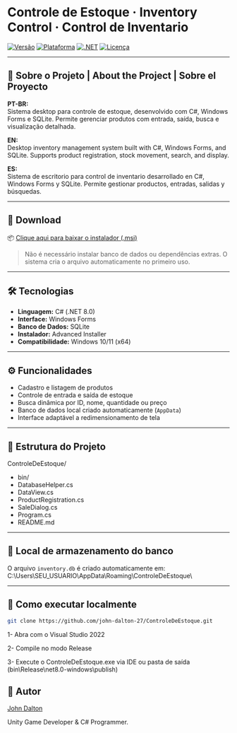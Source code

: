 # Controle de Estoque · Inventory Control · Control de Inventario

[![Versão](https://img.shields.io/badge/vers%C3%A3o-1.0.0-blue)](https://github.com/john-dalton-27/ControleDeEstoque/releases)
[![Plataforma](https://img.shields.io/badge/platform-Windows-lightgrey)](https://dotnet.microsoft.com/en-us/apps/desktop)
[![.NET](https://img.shields.io/badge/.NET-8.0-blueviolet)](https://learn.microsoft.com/dotnet/)
[![Licença](https://img.shields.io/badge/licen%C3%A7a-MIT-green)](LICENSE)

---

## 📌 Sobre o Projeto | About the Project | Sobre el Proyecto

**PT-BR:**  
Sistema desktop para controle de estoque, desenvolvido com C#, Windows Forms e SQLite. Permite gerenciar produtos com entrada, saída, busca e visualização detalhada.

**EN:**  
Desktop inventory management system built with C#, Windows Forms, and SQLite. Supports product registration, stock movement, search, and display.

**ES:**  
Sistema de escritorio para control de inventario desarrollado en C#, Windows Forms y SQLite. Permite gestionar productos, entradas, salidas y búsquedas.

---

## 🚀 Download

📦 [Clique aqui para baixar o instalador (.msi)](https://github.com/john-dalton-27/ControleDeEstoque/releases/download/v1.0/Inventory.msi)

> Não é necessário instalar banco de dados ou dependências extras. O sistema cria o arquivo automaticamente no primeiro uso.

---

## 🛠️ Tecnologias

- **Linguagem:** C# (.NET 8.0)
- **Interface:** Windows Forms
- **Banco de Dados:** SQLite
- **Instalador:** Advanced Installer
- **Compatibilidade:** Windows 10/11 (x64)

---

## ⚙️ Funcionalidades

- Cadastro e listagem de produtos
- Controle de entrada e saída de estoque
- Busca dinâmica por ID, nome, quantidade ou preço
- Banco de dados local criado automaticamente (`AppData`)
- Interface adaptável a redimensionamento de tela

---

## 📂 Estrutura do Projeto

ControleDeEstoque/
- bin/
- DatabaseHelper.cs
- DataView.cs
- ProductRegistration.cs
- SaleDialog.cs
- Program.cs
- README.md


---

## 📁 Local de armazenamento do banco

O arquivo `inventory.db` é criado automaticamente em:
C:\Users\SEU_USUARIO\AppData\Roaming\ControleDeEstoque\


---

## 🔧 Como executar localmente

```bash
git clone https://github.com/john-dalton-27/ControleDeEstoque.git
```
1- Abra com o Visual Studio 2022

2- Compile no modo Release

3- Execute o ControleDeEstoque.exe via IDE ou pasta de saída (bin\Release\net8.0-windows\publish)

## 👤 Autor
[John Dalton](https://github.com/john-dalton-27)

Unity Game Developer & C# Programmer.
